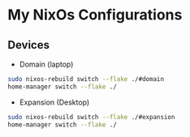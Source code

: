 # My NixOs Configurations

## Devices
- Domain (laptop)
```sh
sudo nixos-rebuild switch --flake ./#domain
home-manager switch --flake ./
```

- Expansion (Desktop)
```sh
sudo nixos-rebuild switch --flake ./#expansion
home-manager switch --flake ./
```
